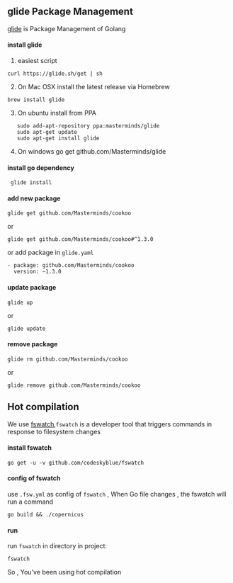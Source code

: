 

## glide Package Management
[glide](https://github.com/Masterminds/glide) is Package Management of Golang

#### install glide
 1. easiest script
 ```
 curl https://glide.sh/get | sh
 ```
 2. On Mac OSX install the latest release via Homebrew
 ```
 brew install glide
 ```
 3. On ubuntu install from PPA
 ```
    sudo add-apt-repository ppa:masterminds/glide
    sudo apt-get update
    sudo apt-get install glide
   ```
 4. On windows
    go get github.com/Masterminds/glide

#### install go dependency
```
 glide install
```
#### add new package
```
glide get github.com/Masterminds/cookoo
```
or
```
glide get github.com/Masterminds/cookoo#^1.3.0
```
or add package in `glide.yaml`
```
- package: github.com/Masterminds/cookoo
  version: ~1.3.0
```
#### update package
```
glide up
```
or
```
glide update
```
#### remove package
```
glide rm github.com/Masterminds/cookoo
```
or
```
glide remove github.com/Masterminds/cookoo
```
## Hot compilation
We use [fswatch](https://github.com/codeskyblue/fswatch),`fswatch` is a developer tool that triggers commands in response to filesystem changes
#### install fswatch
```
go get -u -v github.com/codeskyblue/fswatch
```
#### config of fswatch
use `.fsw.yml` as config of `fswatch` , When Go file changes , the fswatch will run a command
```
go build && ./copernicus
```
#### run
run `fswatch` in directory in project:
```
fswatch
```
So , You've been using hot compilation
